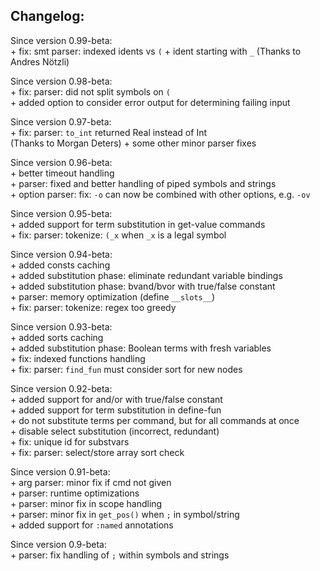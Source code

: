  Changelog:
-------------------------------------------------------------------------------

  Since version 0.99-beta:  
    + fix: smt parser: indexed idents vs ``(`` + ident starting with ``_``
      (Thanks to Andres Nötzli)  

  Since version 0.98-beta:  
    + fix: parser: did not split symbols on ``(``  
    + added option to consider error output for determining failing input  
  
  Since version 0.97-beta:  
    + fix: parser: ``to_int`` returned Real instead of Int  
        (Thanks to Morgan Deters)
    + some other minor parser fixes  
  
  Since version 0.96-beta:  
    + better timeout handling  
    + parser: fixed and better handling of piped symbols and strings  
    + option parser: fix: ``-o`` can now be combined with other options,
      e.g. ``-ov``  
  
  Since version 0.95-beta:  
    + added support for term substitution in get-value commands  
    + fix: parser: tokenize: ``(_x`` when ``_x`` is a legal symbol   
  
  Since version 0.94-beta:  
    + added consts caching  
    + added substitution phase: eliminate redundant variable bindings  
    + added substitution phase: bvand/bvor with true/false constant  
    + parser: memory optimization (define ``__slots__``)  
    + fix: parser: tokenize: regex too greedy  
  
  Since version 0.93-beta:  
    + added sorts caching  
    + added substitution phase: Boolean terms with fresh variables  
    + fix: indexed functions handling  
    + fix: parser: ``find_fun`` must consider sort for new nodes  
  
  Since version 0.92-beta:  
    + added support for and/or with true/false constant  
    + added support for term substitution in define-fun  
    + do not substitute terms per command, but for all commands at once  
    + disable select substitution (incorrect, redundant)  
    + fix: unique id for substvars  
    + fix: parser: select/store array sort check  
  
  Since version 0.91-beta:  
    + arg parser: minor fix if cmd not given  
    + parser: runtime optimizations  
    + parser: minor fix in scope handling  
    + parser: minor fix in ``get_pos()`` when ``;`` in symbol/string  
    + added support for ``:named`` annotations  
  
  Since version 0.9-beta:  
    + parser: fix handling of ``;`` within symbols and strings  



